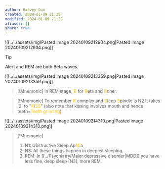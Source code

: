 ```yaml
---
author: Harvey Guo
created: 2024-01-09 21:29
modified: 2024-01-09 21:29
aliases: []
share: true
---
```


![[../../assets/img/Pasted image 20240109212934.png|Pasted image 20240109212934.png]]
>[!tip]
>Alert and REM are both Beta waves. 


![[../../assets/img/Pasted image 20240109213359.png|Pasted image 20240109213359.png]]
>[!Mnemonic] 
>In REM stage, <font color="#ffc000">B</font> for <font color="#ffc000">B</font>eta and <font color="#ffc000">B</font>oner.

>[!Mnemonic] 
>To remember <font color="#ffc000">K</font> complex and <font color="#ffc000">S</font>leep <font color="#ffc000">S</font>pindle is N2 
>It takes '2' to "<font color="#ffc000">K</font>i<font color="#ffc000">SS</font>" (also note that kissing involves mouth and hence teeth=<font color="#ffc000">Teeth grinding</font>)

![[../../assets/img/Pasted image 20240109214310.png|Pasted image 20240109214310.png]]
>[!Mnemonic] 
>1. N1: Obstructive Sleep Ap<font color="#ffc000">N1</font>a
>2. N3: All these things happen in deepest sleeping.
>3. REM: In [[../Psychiatry/Major depressive disorder|MDD]] you have less fine, deep sleep (N3), more REM.